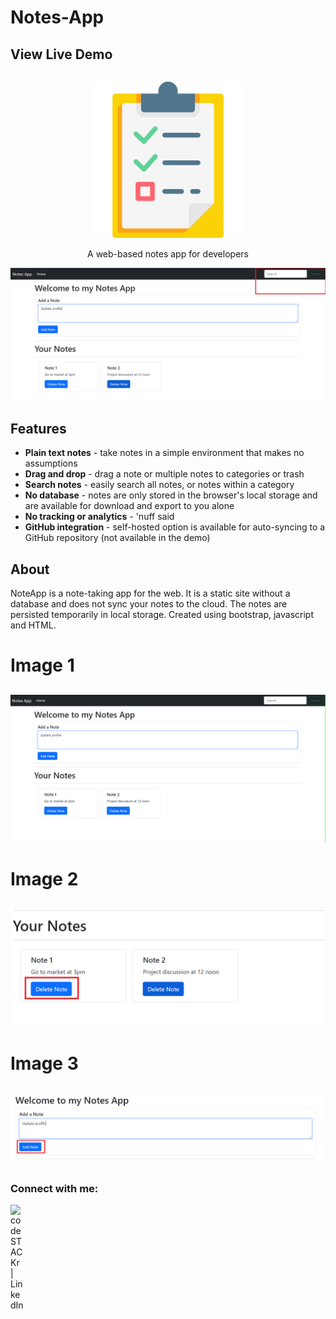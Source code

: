 # Notes-App
## View Live Demo
<pre><center><a href=""><b></b></a></center></pre>

<p align="center">
  <img src="note.png" height="250px">
</p>

<p align="center">A web-based notes app for developers</p>

![Screenshot](https://github.com/shivshankar001/Notes-App/blob/main/Images/4.png)

## Features

- **Plain text notes** - take notes in a simple environment that makes no assumptions
- **Drag and drop** - drag a note or multiple notes to categories or trash
- **Search notes** - easily search all notes, or notes within a category
- **No database** - notes are only stored in the browser's local storage and are available for download and export to you alone
- **No tracking or analytics** - 'nuff said
- **GitHub integration** - self-hosted option is available for auto-syncing to a GitHub repository (not available in the demo)

## About

NoteApp is a note-taking app for the web. It is a static site without a database and does not sync your notes to the cloud. The notes are persisted temporarily in local storage. Created using bootstrap, javascript and HTML.

##
# Image 1
##
![Screenshot](https://github.com/shivshankar001/Notes-App/blob/main/Images/1.png)
##
# Image 2
##
![Screenshot](https://github.com/shivshankar001/Notes-App/blob/main/Images/2.png)
##
# Image 3
##
![Screenshot](https://github.com/shivshankar001/Notes-App/blob/main/Images/3.png)
##
##
### Connect with me:


[<img align="left" alt="codeSTACKr | LinkedIn" width="22px" src="https://raw.githubusercontent.com/rahuldkjain/github-profile-readme-generator/master/src/images/icons/Social/linked-in-alt.svg" />][linkedin]


<br />

[linkedin]: https://www.linkedin.com/in/aarti-rathi-a6031814b/

